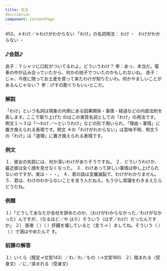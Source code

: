```yaml
---
title: 文法：
description
component: ContentPage
---
```



452。＊わけ／＊わけがわからない
「わけ」の名詞用法： わけ ・
  わけがわからない ・
### ♪会話♪
良子：Ｙシャツに口紅がついてるわよ。どういうわけ？
李：あっ、本当だ。電車の中が込み合っていたから、何かの拍子でついたのかもしれないね。
良子：じゃ、今夜に限ってお土産を買って来たわけが知りたいわ。何かやましいことがあるんじゃない？
李：げすの勘ぐりもいいとこだ。
### 解説
「わけ」という名詞は現象の内側にある因果関係・事情・経過などの内部法則を表します。ここで取り上げた
のはこの実質名詞としての「わけ」の用法です。 例文１～３は「～わけ／～というわけ」などの形で用いられ、「理由・事情」に置き換えられる表現です。例文
４の「わけがわからない」は意味不明、例文５の「わけ」は「道理」に置き換えられる表現です。
### 例文
１．彼女の失踪には、何か深いわけがありそうですね。
２．どういうわけか、最近彼は全く顔を見せなくなった。
３．わけあって詳しい事情は申し上げられないのですが、実は・・・。
４．君の話は支離滅裂で、わけがわかりません。
５．君は、わけのわからないことを言う人だねえ。もう少し常識をわきまえたらどうだね。
### 例題
１）「どうしてあなたが会社を辞めたのか、（わけがわからなかった／わけがなかった）んですが、（なるほど／や
はり）そういう（はず／わけ）だったんですか」
２） 医者（ ）（ ）肝臓を壊していると（言う→ ）ましてね。そういう（ ）（ ）で酒はやめたんで す。
### 前課の解答
１）いくら（既定→文型143）／わ／わ／もの（→文型180）
２）踏まれる（受身文）／に／挟まれる（受身文）
